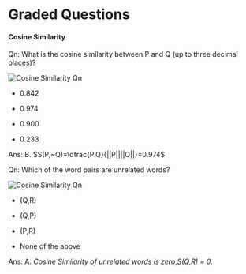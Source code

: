 # Graded Questions

#### Cosine Similarity

Qn: What is the cosine similarity between P and Q (up to three decimal places)?

![Cosine Similarity Qn](https://i.ibb.co/ZzCq5zB/Cosine-Similarity-Qn.png)

- 0.842

- 0.974

- 0.900

- 0.233

Ans: B. $S(P,~Q)=\dfrac{P.Q}{||P||||Q||}=0.974$


Qn: Which of the word pairs are unrelated words? 

![Cosine Similarity Qn](https://i.ibb.co/ZzCq5zB/Cosine-Similarity-Qn.png)

- (Q,R) 

- (Q,P)

- (P,R)

- None of the above

Ans: A. *Cosine Similarity of unrelated words is zero,S(Q,R) = 0.*
